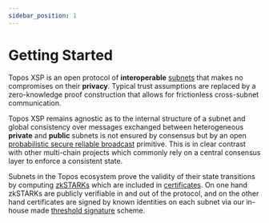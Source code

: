 ```yaml
---
sidebar_position: 1
---
```


# Getting Started

Topos XSP is an open protocol of **interoperable** [subnets](/learn/subnets) that makes no compromises on their **privacy**. Typical trust assumptions are replaced by a zero-knowledge proof construction that allows for frictionless cross-subnet communication.

Topos XSP remains agnostic as to the internal structure of a subnet and global consistency over messages exchanged between heterogeneous **private** and **public** subnets is not ensured by consensus but by an open [probabilistic secure reliable broadcast](/learn/tce/psrb) primitive. This is in clear contrast with other multi-chain projects which commonly rely on a central consensus layer to enforce a consistent state.

Subnets in the Topos ecosystem prove the validity of their state transitions by computing [zkSTARKs](/learn/uci/state-transitions-validity) which are included in [certificates](/learn/uci/getting-started#certificate). On one hand zkSTARKs are publicly verifiable in and out of the protocol, and on the other hand certificates are signed by known identities on each subnet via our in-house made [threshold signature](/learn/uci/authentication#threshold-signatures-ice-frost) scheme.
